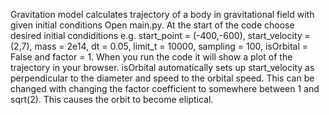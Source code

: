 Gravitation model calculates trajectory of a body in gravitational field with given initial conditions 
Open main.py. At the start of the code choose desired initial condiditions e.g. start_point = (-400,-600), start_velocity = (2,7), mass = 2e14, dt = 0.05, limit_t = 10000, sampling = 100, isOrbital = False and factor = 1. When you run the code it will show a plot of the trajectory in your browser.
isOrbital automatically sets up start_velocity as perpendicular to the diameter and speed to the orbital speed. This can be changed with changing the factor coefficient to somewhere between 1 and sqrt(2). This causes the orbit to become eliptical.
